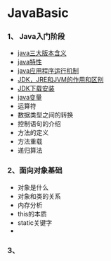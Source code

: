 # JavaBasic


### 1、 Java入门阶段  
  * [java三大版本含义](https://github.com/zhoumengyuan/JavaBasic/blob/master/java%E5%85%A5%E9%97%A8%E9%98%B6%E6%AE%B5/Java%E4%B8%89%E5%A4%A7%E7%89%88%E6%9C%AC.md)
  * [java特性](https://github.com/zhoumengyuan/JavaBasic/blob/master/java%E5%85%A5%E9%97%A8%E9%98%B6%E6%AE%B5/java%E7%89%B9%E6%80%A7.md)  
  * [java应用程序运行机制](https://github.com/zhoumengyuan/JavaBasic/blob/master/java%E5%85%A5%E9%97%A8%E9%98%B6%E6%AE%B5/java%E7%9A%84%E8%BF%90%E8%A1%8C%E6%9C%BA%E5%88%B6.md)  
  * [JDK，JRE和JVM的作用和区别](https://github.com/zhoumengyuan/JavaBasic/blob/master/java%E5%85%A5%E9%97%A8%E9%98%B6%E6%AE%B5/JDK%EF%BC%8CJRE%EF%BC%8CJVM%E7%9A%84%E5%8C%BA%E5%88%AB.md)  
  * [JDK下载安装](https://github.com/zhoumengyuan/JavaBasic/blob/master/java%E5%85%A5%E9%97%A8%E9%98%B6%E6%AE%B5/JDK%E4%B8%8B%E8%BD%BD%E5%AE%89%E8%A3%85.md)
  * [java变量](https://github.com/zhoumengyuan/JavaBasic/blob/master/java%E5%85%A5%E9%97%A8%E9%98%B6%E6%AE%B5/java%E5%8F%98%E9%87%8F.md)  
  * 运算符  
  * 数据类型之间的转换  
  * 控制语句的介绍  
  * 方法的定义  
  * 方法重载  
  * 递归算法


### 2、面向对象基础
  * 对象是什么  
  * 对象和类的关系  
  * 内存分析  
  * this的本质  
  * static关键字  
  * 
### 3、
